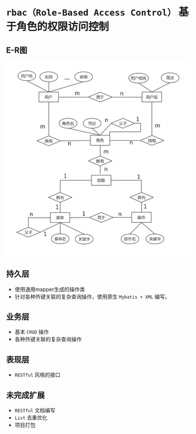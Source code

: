 # ```rbac（Role-Based Access Control）``` 基于角色的权限访问控制

## E-R图
![](docs/img/manage-system-rbac.jpg)

## 持久层  
- 使用通用mapper生成的操作类
- 针对各种外键关联的复杂查询操作，使用原生 ```Mybatis + XML``` 编写。

## 业务层
- 基本 ```CRUD``` 操作
- 各种外键关联的复杂查询操作

## 表现层
- ```RESTful``` 风格的接口

## 未完成扩展

- ```RESTful``` 文档编写
- ```List``` 去重优化
- 项目打包